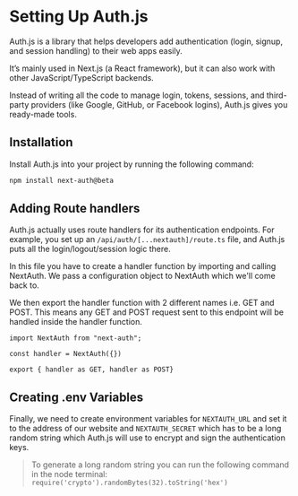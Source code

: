 # Setting Up Auth.js

Auth.js is a library that helps developers add authentication (login, signup, and session handling) to their web apps easily.

It’s mainly used in Next.js (a React framework), but it can also work with other JavaScript/TypeScript backends.

Instead of writing all the code to manage login, tokens, sessions, and third-party providers (like Google, GitHub, or Facebook logins), Auth.js gives you ready-made tools.

## Installation

Install Auth.js into your project by running the following command:

```Bash
npm install next-auth@beta
```

## Adding Route handlers

Auth.js actually uses route handlers for its authentication endpoints. For example, you set up an `/api/auth/[...nextauth]/route.ts` file, and Auth.js puts all the login/logout/session logic there.

In this file you have to create a handler function by importing and calling NextAuth. We pass a configuration object to NextAuth which we'll come back to.

We then export the handler function with 2 different names i.e. GET and POST. This means any GET and POST request sent to this endpoint will be handled inside the handler function.

```TS
import NextAuth from "next-auth";

const handler = NextAuth({})

export { handler as GET, handler as POST}
```

## Creating .env Variables

Finally, we need to create environment variables for `NEXTAUTH_URL` and set it to the address of our website and `NEXTAUTH_SECRET` which has to be a long random string which Auth.js will use to encrypt and sign the authentication keys.

> To generate a long random string you can run the following command in the node terminal: `require('crypto').randomBytes(32).toString('hex')`
